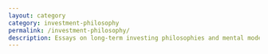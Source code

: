 ```yaml
---
layout: category
category: investment-philosophy
permalink: /investment-philosophy/
description: Essays on long-term investing philosophies and mental models.
---
```

